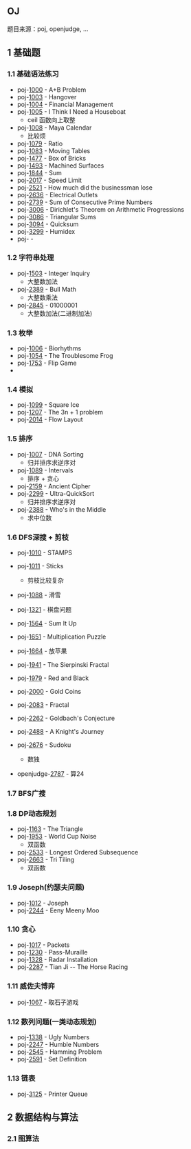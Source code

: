 ## OJ
题目来源：poj, openjudge, ...

## 1 基础题
### 1.1 基础语法练习
- poj-[1000](./poj/1000.cpp) - A+B Problem
- poj-[1003](./poj/1003.cpp) - Hangover
- poj-[1004](./poj/1004.cpp) - Financial Management
- poj-[1005](./poj/1005.cpp) - I Think I Need a Houseboat
  - ceil 函数向上取整 
- poj-[1008](./poj/1008.cpp) - Maya Calendar
  - 比较烦
- poj-[1079](./poj/1079.cpp) - Ratio
- poj-[1083](./poj/1083.cpp) - Moving Tables
- poj-[1477](./poj/1477.cpp) - Box of Bricks
- poj-[1493](./poj/1493.cpp) - Machined Surfaces
- poj-[1844](./poj/1844.cpp) - Sum
- poj-[2017](./poj/2017.cpp) - Speed Limit
- poj-[2521](./poj/2521.cpp) - How much did the businessman lose
- poj-[2636](./poj/2636.cpp) - Electrical Outlets
- poj-[2739](./poj/2739.cpp) - Sum of Consecutive Prime Numbers
- poj-[3006](./poj/3006.cpp) - Dirichlet's Theorem on Arithmetic Progressions
- poj-[3086](./poj/3086.cpp) - Triangular Sums
- poj-[3094](./poj/3094.cpp) - Quicksum
- poj-[3299](./poj/3299.cpp) - Humidex
- poj-[](./poj/.cpp) - 


### 1.2 字符串处理
- poj-[1503](./poj/1503.cpp) - Integer Inquiry
  - 大整数加法
- poj-[2389](./poj/2389.cpp) - Bull Math
  - 大整数乘法
- poj-[2845](./poj/2845.cpp) - 01000001
  - 大整数加法(二进制加法) 
  
### 1.3 枚举
- poj-[1006](./poj/1006.cpp) - Biorhythms
- poj-[1054](./poj/1054.cpp) - The Troublesome Frog
- poj-[1753](./poj/1753.cpp) - Flip Game
- 
### 1.4 模拟
- poj-[1099](./poj/1099.cpp) - Square Ice
- poj-[1207](./poj/1207.cpp) - The 3n + 1 problem
- poj-[2014](./poj/2014.cpp) - Flow Layout

### 1.5 排序
- poj-[1007](./poj/1007.cpp) - DNA Sorting
  - 归并排序求逆序对
- poj-[1089](./poj/1089.cpp) - Intervals
  - 排序 + 贪心
- poj-[2159](./poj/2159.cpp) - Ancient Cipher
- poj-[2299](./poj/2299.cpp) - Ultra-QuickSort
  - 归并排序求逆序对
- poj-[2388](./poj/2388.cpp) - Who's in the Middle
  - 求中位数

### 1.6 DFS深搜 + 剪枝
- poj-[1010](./poj/1010.cpp) - STAMPS
- poj-[1011](./poj/1011.cpp) - Sticks
  - 剪枝比较复杂
- poj-[1088](./poj/1088.cpp) - 滑雪
- poj-[1321](./poj/1321.cpp) - 棋盘问题
- poj-[1564](./poj/1564.cpp) - Sum It Up
- poj-[1651](./poj/1651.cpp) - Multiplication Puzzle
- poj-[1664](./poj/1564.cpp) - 放苹果
- poj-[1941](./poj/1941.cpp) - The Sierpinski Fractal
- poj-[1979](./poj/1979.cpp) - Red and Black
- poj-[2000](./poj/2000.cpp) - Gold Coins
- poj-[2083](./poj/2083.cpp) - Fractal
- poj-[2262](./poj/2262.cpp) - Goldbach's Conjecture
- poj-[2488](./poj/2488.cpp) - A Knight's Journey
- poj-[2676](./poj/2676.cpp) - Sudoku
  - 数独
  
- openjudge-[2787](./openjudge/2787.cpp) - 算24


### 1.7 BFS广搜

### 1.8 DP动态规划
- poj-[1163](./poj/1163.cpp) - The Triangle
- poj-[1953](./poj/1953.cpp) - World Cup Noise
  - 双函数
- poj-[2533](./poj/2533.cpp) - Longest Ordered Subsequence
- poj-[2663](./poj/2663.cpp) - Tri Tiling
  - 双函数

### 1.9 Joseph(约瑟夫问题)
- poj-[1012](./poj/1012.cpp) - Joseph
- poj-[2244](./poj/2244.cpp) - Eeny Meeny Moo

### 1.10 贪心
- poj-[1017](./poj/1017.cpp) - Packets
- poj-[1230](./poj/1230.cpp) - Pass-Muraille
- poj-[1328](./poj/1328.cpp) - Radar Installation
- poj-[2287](./poj/2287.cpp) - Tian Ji -- The Horse Racing

### 1.11 威佐夫博弈
- poj-[1067](./poj/1067.cpp) - 取石子游戏

### 1.12 数列问题(一类动态规划)
- poj-[1338](./poj/1338.cpp) - Ugly Numbers
- poj-[2247](./poj/2247.cpp) - Humble Numbers
- poj-[2545](./poj/2545.cpp) - Hamming Problem
- poj-[2591](./poj/2591.cpp) - Set Definition

### 1.13 链表
- poj-[3125](./poj/3125.cpp) - Printer Queue

## 2 数据结构与算法

### 2.1 图算法
